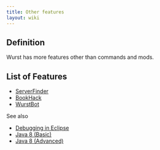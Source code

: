 ```yaml
---
title: Other features
layout: wiki
---
```

## Definition
Wurst has more features other than commands and mods.

## List of Features

- [ServerFinder](ServerFinder)
- [BookHack](Force_OP_(BookHack))
- [WurstBot](https://github.com/Wurst-Imperium/Wurst-Bot-launcher)

See also
- [Debugging in Eclipse](How-to-Debug-Wurst-In-Eclipse)
- [Java 8 (Basic)](https://www.wurst-client.tk/java-8-tutorial/index.html#/title)
- [Java 8 (Advanced)](https://github.com/Wurst-Imperium/Wurst-Client/wiki/Using-Wurst-with-Java-8)
